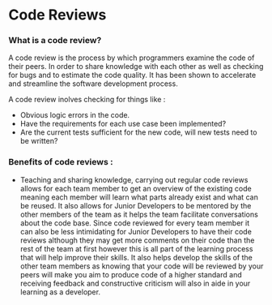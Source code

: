 # Code Reviews

### What is a code review?

A code review is the process by which programmers examine the code of their peers. In order to share knowledge with each other as well as 
checking for bugs and to estimate the code quality. It has been shown to accelerate and streamline the software development process.

A code review inolves checking for things like :
 * Obvious logic errors in the code.
 * Have the requirements for each use case been implemented?
 * Are the current tests sufficient for the new code, will new tests need to be written?

### Benefits of code reviews :

 * Teaching and sharing knowledge, carrying out regular code reviews allows for each team member to get an overview of the existing code meaning each member will learn what parts already exist and what can be reused. It also allows for Junior Developers to be mentored by the other members of the team as it helps the team facilitate conversations about the code base. Since code reviewed for every team member it can also be less intimidating for Junior Developers to have their code reviews although they may get more comments on their code than the rest of the team at first however this is all part of the learning process that will help improve their skills. It also helps develop the skills of the other team members as knowing that your code will be reviewed by your peers will make you aim to produce code of a higher standard and receiving feedback and constructive criticism will also in aide in your learning as a developer.

 



